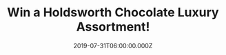---
campaign-uuid: "c-d833a04a-e118-41da-a8c0-41df17a29d73"
type: "Competition"
category: "Gifs"
date: "2019-07-31T06:00:00.000Z"
end-date: "2019-09-30T23:59:00.000Z"
disable-form: false
is_promoted: false
has_entry_page: true
title: "Win a Holdsworth Chocolate Luxury Assortment!"
competition-description: "<p>Holdsworth Chocolates are certainly one the finest chocolatiers\
  \ in the UK today. We are giving away an outstanding collection of 25 piece selection\
  \ of handmade chocolates showcased in a designed gift box.</p>\n<p>Holdsworth Chocolates\
  \ supports ethically farmed cocoa from sustainable sources, a trait which equally\
  \ applies to all the high quality ingredients purchased locally in the UK.</p>\n\
  <p>Enter below for a chance to win.</p>\n"
hero-header: "Win a Holdsworth Chocolate Luxury Assortment!"
terms-confirmation: "N/A"
banner-img: "https://assets.expresslyapp.com/asset-f123ee30-dc9e-4fbc-afe1-119f39abc8a9.jpg"
logo-left-href: "http://club.expressly.io"
logo-left-image: "https://assets.expresslyapp.com/asset-dcf00c59-26c1-4b22-97bf-30562147b26a.jpg"
logo-left-title: "Expressly Club"
bg-image-hero: "https://assets.expresslyapp.com/asset-62051464-923d-4033-9102-884662f17dff.jpg"
bg-image-first: "https://assets.expresslyapp.com/asset-8f1c1bf6-9ab0-42ea-9b30-36afd1d5e1eb.jpg"
section1-content: "<p>From the raw couverture callets to the perfectly tempered chocolate.\
  \ With over 30 years experience Holdsworth understands the finer details behind\
  \ producing exceptional chocolates.</p>\n<p> This outstanding Indulgent Collection\
  \ of handmade chocolates demonstrates years of perfecting recipes which are showcased\
  \ in this 25 piece selection. Offering an incredible choice with no less than 25\
  \ wonderful flavours all presented in an exquisitely designed gift box. Holdsworth\
  \ Chocolates supports ethically farmed cocoa from sustainable sources, a trait which\
  \ equally applies to all the high quality ingredients purchased locally in the UK.</p>\n"
entry-title: "Win a Holdsworth Chocolate Luxury Assortment!"
entry-content: "<p>Enter the draw to win  a Holdsworth Chocolate Luxury Assortment\
  \ by completing the form below before 23:59 on the 30th of September 2019.</p>\n"
has-winner: false
prize-description: "A Holdsworth Chocolate Luxury Assortment."
special-conditions: "Multiple entries are allowed up to one every day."
country-restrictions:
- "GB"
---